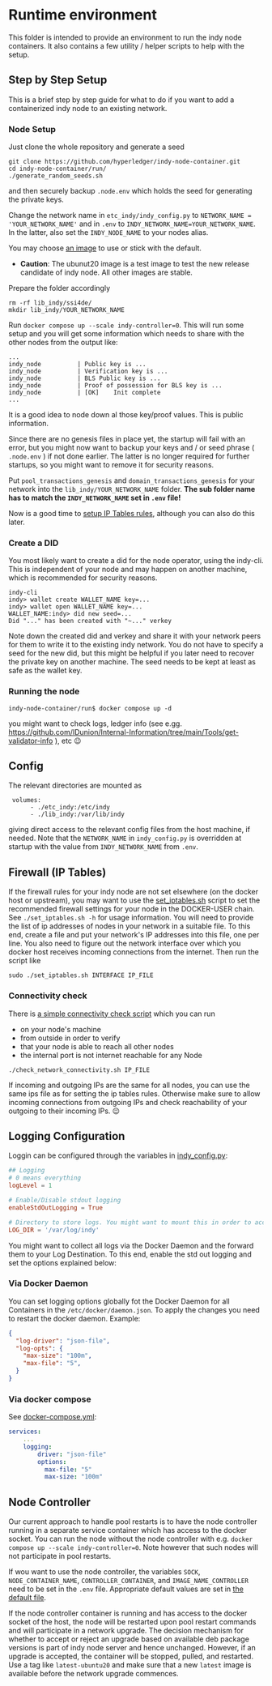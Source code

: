 # Runtime environment

This folder is intended to provide an environment to run the indy node containers.
It also contains a few utility / helper scripts to help with the setup.


## Step by Step Setup

This is a brief step by step guide for what to do if you want to add a containerized indy node to an existing network.

### Node Setup

Just clone the whole repository and generate a seed

```
git clone https://github.com/hyperledger/indy-node-container.git
cd indy-node-container/run/
./generate_random_seeds.sh 
```

and then securely backup `.node.env` which holds the seed for generating the private keys.

Change the network name in `etc_indy/indy_config.py` to `NETWORK_NAME = 'YOUR_NETWORK_NAME'` and in `.env` to `INDY_NETWORK_NAME=YOUR_NETWORK_NAME`. In the latter, also set the `INDY_NODE_NAME` to your nodes alias.  

You may choose [an image](https://github.com/hyperledger/indy-node-container/pkgs/container/indy-node-container%2Findy_node/versions) to use or stick with the default.
- **Caution**: The ubunut20 image is a test image to test the new release candidate of indy node. All other images are stable.


Prepare the folder accordingly
```
rm -rf lib_indy/ssi4de/
mkdir lib_indy/YOUR_NETWORK_NAME
```

Run `docker compose up --scale indy-controller=0`. This will run some setup and you will get some information which needs to share with the other nodes from the output like:

```
...
indy_node          | Public key is ...
indy_node          | Verification key is ...
indy_node          | BLS Public key is ...
indy_node          | Proof of possession for BLS key is ...
indy_node          | [OK]	 Init complete
...
```
It is a good idea to node down al those key/proof values. This is public information.

Since there are no genesis files in place yet, the startup will fail with an error, but you might now want to backup your keys and / or seed phrase ( `.node.env` ) if not done earlier. The latter is no longer required for further startups, so you might want to remove it for security reasons.

Put `pool_transactions_genesis` and `domain_transactions_genesis` for your network into the `lib_indy/YOUR_NETWORK_NAME` folder. **The sub folder name has to match the `INDY_NETWORK_NAME` set in `.env` file!**

Now is a good time to [setup IP Tables rules](#firewall-ip-tables), although you can also do this later.


### Create a DID

You most likely want to create a did for the node operator, using the indy-cli. This is independent of your node and may happen on another machine, which is recommended for security reasons.

```
indy-cli
indy> wallet create WALLET_NAME key=...
indy> wallet open WALLET_NAME key=...
WALLET_NAME:indy> did new seed=...
Did "..." has been created with "~..." verkey
```

Note down the created did and verkey and share it with your network peers for them to write it to the existing indy network. You do not have to specify a seed for the new did, but this might be helpful if you later need to recover the private key on another machine. The seed needs to be kept at least as safe as the wallet key.

### Running the node

```
indy-node-container/run$ docker compose up -d
```

you might want to check logs, ledger info (see  e.gg. https://github.com/IDunion/Internal-Information/tree/main/Tools/get-validator-info ), etc 😉




## Config

The relevant directories are mounted as

```
 volumes:
      - ./etc_indy:/etc/indy
      - ./lib_indy:/var/lib/indy
```

giving direct access to the relevant config files from the host machine, if needed. Note that the `NETWORK_NAME` in `indy_config.py` is overridden at startup with the value from `INDY_NETWORK_NAME` from `.env`.

## Firewall (IP Tables)

If the firewall rules for your indy node are not set elsewhere (on the docker host or upstream), you may want to use the
[set_iptables.sh](./set_iptables.sh) script to set the recommended firewall settings for your node in the DOCKER-USER
chain.
See `./set_iptables.sh -h` for usage information. You will need to provide the list of ip addresses of nodes in your
network in a suitable file. To this end, create a file and put your network's IP addresses into this file, one per line.
You also need to figure out the network interface over which you docker host receives incoming connections from the internet.
Then run the script like

```
sudo ./set_iptables.sh INTERFACE IP_FILE
```

### Connectivity check

There is [a simple connectivity check script](check_network_connectivity.sh) which you can run
- on your node's machine
- from outside
 in order to verify
- that your node is able to reach all other nodes
- the internal port is not internet reachable for any Node

```
./check_network_connectivity.sh IP_FILE
```

If incoming and outgoing IPs are the same for all nodes, you can use the same ips file as for setting the ip tables rules. Otherwise make sure to allow incoming connections from outgoing IPs and check reachability of your outgoing to their incoming IPs. :wink:


## Logging Configuration

Loggin can be configured through the variables in [indy_config.py](./etc_indy/indy_config.py):

```conf
## Logging
# 0 means everything
logLevel = 1

# Enable/Disable stdout logging
enableStdOutLogging = True

# Directory to store logs. You might want to mount this in order to access the log files from outside the container.
LOG_DIR = '/var/log/indy'
```

You might want to collect all logs via the Docker Daemon and the forward them to your Log Destination. To this end, enable the std out logging and set the options explained below:

### Via Docker Daemon

You can set logging options globally fot the Docker Daemon for all Containers in the `/etc/docker/daemon.json`. To apply the changes you need to restart the docker daemon. Example:

```json
{
  "log-driver": "json-file",
  "log-opts": {
    "max-size": "100m",
    "max-file": "5",
  }
}
```

### Via docker compose

See [docker-compose.yml](./docker-compose.yml):

```yml
services:
    ...
    logging:
        driver: "json-file"
        options:
          max-file: "5"
          max-size: "100m"
```


## Node Controller

Our current approach to handle pool restarts is to have the node controller running in a separate service container which has access to the docker socket. You can run the node without the node controller with e.g. `docker compose up --scale indy-controller=0`. Note however that such nodes will not participate in pool restarts.

If wou want to use the node controller, the variables `SOCK`, `NODE_CONTAINER_NAME`, `CONTROLLER_CONTAINER`, and `IMAGE_NAME_CONTROLLER` need to be set in the `.env` file. Appropriate default values are set in [the default file](/.env).

If the node controller container is running and has access to the docker socket of the host, the node will be restarted upon pool restart commands and will participate in a network upgrade. The decision mechanism for whether to accept or reject an upgrade based on available deb package versions is part of indy node server and hence unchanged. However, if an upgrade is accepted, the container will be stopped, pulled, and restarted. Use a tag like `latest-ubuntu20` and make sure that a new `latest` image is available before the network upgrade commences.


